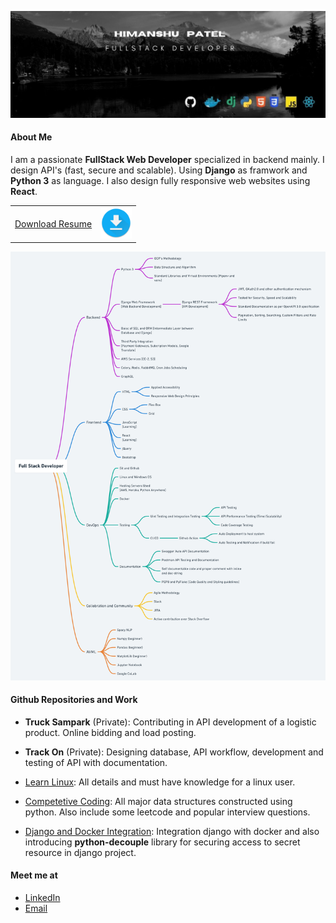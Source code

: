 <p align='center'>
    <img src="markdown-resource/banner.jpg">
</p>

#### About Me

I am a passionate **FullStack Web Developer** specialized in backend mainly. I design API's (fast, secure and scalable). Using **Django** as framwork and **Python 3** as language. I also design fully responsive web websites using **React**.

<a style="vertical-align: middle" target='_blank' href="resume/Himanshu_Patel_Resume.pdf">
    <table>
        <tr>
            <td>Download Resume</td>
            <td>
                <img src="markdown-resource/download.png" height=50 alt="Download Resume">
            </td>
        </tr>
    </table>
</a>

<a href="https://whimsical.com/developer-map-CydNMWhc54Ya4vxkBZeec@2Ux7TurymNNKQwroNmHv">
  <p align='center'>
      <img src="markdown-resource/road-map.png">
  </p>
</a>

#### Github Repositories and Work

- **Truck Sampark** (Private): Contributing in API development of a logistic product. Online bidding and load posting.

- **Track On** (Private): Designing database, API workflow, development and testing of API with documentation.

- [Learn Linux](https://github.com/Py-Himanshu-Patel/Learn-Linux): All details and must have knowledge for a linux user.

- [Competetive Coding](https://github.com/Py-Himanshu-Patel/Competetive_Programming): All major data structures constructed using python. Also include some leetcode and popular interview questions.

- [Django and Docker Integration](https://github.com/Py-Himanshu-Patel/Django_Docker_Integration): Integration django with docker and also introducing **python-decouple** library for securing access to secret resource in django project.

#### Meet me at

- [LinkedIn](http://www.linkedin.com/in/patelhimanshu18)
- <a href = "mailto: himanshu6443@gmail.com">Email</a>
